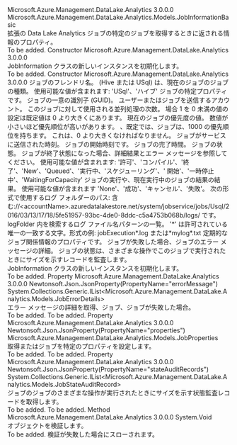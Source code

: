 <Type Name="JobInformation" FullName="Microsoft.Azure.Management.DataLake.Analytics.Models.JobInformation">
  <TypeSignature Language="C#" Value="public class JobInformation : Microsoft.Azure.Management.DataLake.Analytics.Models.JobInformationBasic" />
  <TypeSignature Language="ILAsm" Value=".class public auto ansi beforefieldinit JobInformation extends Microsoft.Azure.Management.DataLake.Analytics.Models.JobInformationBasic" />
  <TypeSignature Language="DocId" Value="T:Microsoft.Azure.Management.DataLake.Analytics.Models.JobInformation" />
  <TypeSignature Language="VB.NET" Value="Public Class JobInformation&#xA;Inherits JobInformationBasic" />
  <TypeSignature Language="F#" Value="type JobInformation = class&#xA;    inherit JobInformationBasic" />
  <AssemblyInfo>
    <AssemblyName>Microsoft.Azure.Management.DataLake.Analytics</AssemblyName>
    <AssemblyVersion>3.0.0.0</AssemblyVersion>
  </AssemblyInfo>
  <Base>
    <BaseTypeName>Microsoft.Azure.Management.DataLake.Analytics.Models.JobInformationBasic</BaseTypeName>
  </Base>
  <Interfaces />
  <Docs>
    <summary>
            拡張の Data Lake Analytics ジョブの特定のジョブを取得するときに返される情報のプロパティ。
            </summary>
    <remarks>To be added.</remarks>
  </Docs>
  <Members>
    <Member MemberName=".ctor">
      <MemberSignature Language="C#" Value="public JobInformation ();" />
      <MemberSignature Language="ILAsm" Value=".method public hidebysig specialname rtspecialname instance void .ctor() cil managed" />
      <MemberSignature Language="DocId" Value="M:Microsoft.Azure.Management.DataLake.Analytics.Models.JobInformation.#ctor" />
      <MemberSignature Language="VB.NET" Value="Public Sub New ()" />
      <MemberType>Constructor</MemberType>
      <AssemblyInfo>
        <AssemblyName>Microsoft.Azure.Management.DataLake.Analytics</AssemblyName>
        <AssemblyVersion>3.0.0.0</AssemblyVersion>
      </AssemblyInfo>
      <Parameters />
      <Docs>
        <summary>
            JobInformation クラスの新しいインスタンスを初期化します。
            </summary>
        <remarks>To be added.</remarks>
      </Docs>
    </Member>
    <Member MemberName=".ctor">
      <MemberSignature Language="C#" Value="public JobInformation (string name, Microsoft.Azure.Management.DataLake.Analytics.Models.JobType type, Microsoft.Azure.Management.DataLake.Analytics.Models.JobProperties properties, Nullable&lt;Guid&gt; jobId = null, string submitter = null, Nullable&lt;int&gt; degreeOfParallelism = null, Nullable&lt;int&gt; priority = null, Nullable&lt;DateTimeOffset&gt; submitTime = null, Nullable&lt;DateTimeOffset&gt; startTime = null, Nullable&lt;DateTimeOffset&gt; endTime = null, Nullable&lt;Microsoft.Azure.Management.DataLake.Analytics.Models.JobState&gt; state = null, Nullable&lt;Microsoft.Azure.Management.DataLake.Analytics.Models.JobResult&gt; result = null, string logFolder = null, System.Collections.Generic.IList&lt;string&gt; logFilePatterns = null, Microsoft.Azure.Management.DataLake.Analytics.Models.JobRelationshipProperties related = null, System.Collections.Generic.IList&lt;Microsoft.Azure.Management.DataLake.Analytics.Models.JobErrorDetails&gt; errorMessage = null, System.Collections.Generic.IList&lt;Microsoft.Azure.Management.DataLake.Analytics.Models.JobStateAuditRecord&gt; stateAuditRecords = null);" />
      <MemberSignature Language="ILAsm" Value=".method public hidebysig specialname rtspecialname instance void .ctor(string name, valuetype Microsoft.Azure.Management.DataLake.Analytics.Models.JobType type, class Microsoft.Azure.Management.DataLake.Analytics.Models.JobProperties properties, valuetype System.Nullable`1&lt;valuetype System.Guid&gt; jobId, string submitter, valuetype System.Nullable`1&lt;int32&gt; degreeOfParallelism, valuetype System.Nullable`1&lt;int32&gt; priority, valuetype System.Nullable`1&lt;valuetype System.DateTimeOffset&gt; submitTime, valuetype System.Nullable`1&lt;valuetype System.DateTimeOffset&gt; startTime, valuetype System.Nullable`1&lt;valuetype System.DateTimeOffset&gt; endTime, valuetype System.Nullable`1&lt;valuetype Microsoft.Azure.Management.DataLake.Analytics.Models.JobState&gt; state, valuetype System.Nullable`1&lt;valuetype Microsoft.Azure.Management.DataLake.Analytics.Models.JobResult&gt; result, string logFolder, class System.Collections.Generic.IList`1&lt;string&gt; logFilePatterns, class Microsoft.Azure.Management.DataLake.Analytics.Models.JobRelationshipProperties related, class System.Collections.Generic.IList`1&lt;class Microsoft.Azure.Management.DataLake.Analytics.Models.JobErrorDetails&gt; errorMessage, class System.Collections.Generic.IList`1&lt;class Microsoft.Azure.Management.DataLake.Analytics.Models.JobStateAuditRecord&gt; stateAuditRecords) cil managed" />
      <MemberSignature Language="DocId" Value="M:Microsoft.Azure.Management.DataLake.Analytics.Models.JobInformation.#ctor(System.String,Microsoft.Azure.Management.DataLake.Analytics.Models.JobType,Microsoft.Azure.Management.DataLake.Analytics.Models.JobProperties,System.Nullable{System.Guid},System.String,System.Nullable{System.Int32},System.Nullable{System.Int32},System.Nullable{System.DateTimeOffset},System.Nullable{System.DateTimeOffset},System.Nullable{System.DateTimeOffset},System.Nullable{Microsoft.Azure.Management.DataLake.Analytics.Models.JobState},System.Nullable{Microsoft.Azure.Management.DataLake.Analytics.Models.JobResult},System.String,System.Collections.Generic.IList{System.String},Microsoft.Azure.Management.DataLake.Analytics.Models.JobRelationshipProperties,System.Collections.Generic.IList{Microsoft.Azure.Management.DataLake.Analytics.Models.JobErrorDetails},System.Collections.Generic.IList{Microsoft.Azure.Management.DataLake.Analytics.Models.JobStateAuditRecord})" />
      <MemberSignature Language="VB.NET" Value="Public Sub New (name As String, type As JobType, properties As JobProperties, Optional jobId As Nullable(Of Guid) = null, Optional submitter As String = null, Optional degreeOfParallelism As Nullable(Of Integer) = null, Optional priority As Nullable(Of Integer) = null, Optional submitTime As Nullable(Of DateTimeOffset) = null, Optional startTime As Nullable(Of DateTimeOffset) = null, Optional endTime As Nullable(Of DateTimeOffset) = null, Optional state As Nullable(Of JobState) = null, Optional result As Nullable(Of JobResult) = null, Optional logFolder As String = null, Optional logFilePatterns As IList(Of String) = null, Optional related As JobRelationshipProperties = null, Optional errorMessage As IList(Of JobErrorDetails) = null, Optional stateAuditRecords As IList(Of JobStateAuditRecord) = null)" />
      <MemberSignature Language="F#" Value="new Microsoft.Azure.Management.DataLake.Analytics.Models.JobInformation : string * Microsoft.Azure.Management.DataLake.Analytics.Models.JobType * Microsoft.Azure.Management.DataLake.Analytics.Models.JobProperties * Nullable&lt;Guid&gt; * string * Nullable&lt;int&gt; * Nullable&lt;int&gt; * Nullable&lt;DateTimeOffset&gt; * Nullable&lt;DateTimeOffset&gt; * Nullable&lt;DateTimeOffset&gt; * Nullable&lt;Microsoft.Azure.Management.DataLake.Analytics.Models.JobState&gt; * Nullable&lt;Microsoft.Azure.Management.DataLake.Analytics.Models.JobResult&gt; * string * System.Collections.Generic.IList&lt;string&gt; * Microsoft.Azure.Management.DataLake.Analytics.Models.JobRelationshipProperties * System.Collections.Generic.IList&lt;Microsoft.Azure.Management.DataLake.Analytics.Models.JobErrorDetails&gt; * System.Collections.Generic.IList&lt;Microsoft.Azure.Management.DataLake.Analytics.Models.JobStateAuditRecord&gt; -&gt; Microsoft.Azure.Management.DataLake.Analytics.Models.JobInformation" Usage="new Microsoft.Azure.Management.DataLake.Analytics.Models.JobInformation (name, type, properties, jobId, submitter, degreeOfParallelism, priority, submitTime, startTime, endTime, state, result, logFolder, logFilePatterns, related, errorMessage, stateAuditRecords)" />
      <MemberType>Constructor</MemberType>
      <AssemblyInfo>
        <AssemblyName>Microsoft.Azure.Management.DataLake.Analytics</AssemblyName>
        <AssemblyVersion>3.0.0.0</AssemblyVersion>
      </AssemblyInfo>
      <Parameters>
        <Parameter Name="name" Type="System.String" />
        <Parameter Name="type" Type="Microsoft.Azure.Management.DataLake.Analytics.Models.JobType" />
        <Parameter Name="properties" Type="Microsoft.Azure.Management.DataLake.Analytics.Models.JobProperties" />
        <Parameter Name="jobId" Type="System.Nullable&lt;System.Guid&gt;" />
        <Parameter Name="submitter" Type="System.String" />
        <Parameter Name="degreeOfParallelism" Type="System.Nullable&lt;System.Int32&gt;" />
        <Parameter Name="priority" Type="System.Nullable&lt;System.Int32&gt;" />
        <Parameter Name="submitTime" Type="System.Nullable&lt;System.DateTimeOffset&gt;" />
        <Parameter Name="startTime" Type="System.Nullable&lt;System.DateTimeOffset&gt;" />
        <Parameter Name="endTime" Type="System.Nullable&lt;System.DateTimeOffset&gt;" />
        <Parameter Name="state" Type="System.Nullable&lt;Microsoft.Azure.Management.DataLake.Analytics.Models.JobState&gt;" />
        <Parameter Name="result" Type="System.Nullable&lt;Microsoft.Azure.Management.DataLake.Analytics.Models.JobResult&gt;" />
        <Parameter Name="logFolder" Type="System.String" />
        <Parameter Name="logFilePatterns" Type="System.Collections.Generic.IList&lt;System.String&gt;" />
        <Parameter Name="related" Type="Microsoft.Azure.Management.DataLake.Analytics.Models.JobRelationshipProperties" />
        <Parameter Name="errorMessage" Type="System.Collections.Generic.IList&lt;Microsoft.Azure.Management.DataLake.Analytics.Models.JobErrorDetails&gt;" />
        <Parameter Name="stateAuditRecords" Type="System.Collections.Generic.IList&lt;Microsoft.Azure.Management.DataLake.Analytics.Models.JobStateAuditRecord&gt;" />
      </Parameters>
      <Docs>
        <param name="name">ジョブのフレンドリ名。</param>
        <param name="type">(Hive または USql) は、現在のジョブのジョブの種類。
            使用可能な値が含まれます: 'USql'、'ハイブ'</param>
        <param name="properties">ジョブの特定プロパティです。</param>
        <param name="jobId">ジョブの一意の識別子 (GUID)。</param>
        <param name="submitter">ユーザーまたはジョブを送信するアカウント。</param>
        <param name="degreeOfParallelism">このジョブに対して使用される並列処理の次数。 場合 1 を 0 未満の値の設定は既定値は 0 より大きくにあります。</param>
        <param name="priority">現在のジョブの優先度の値。
            数値が小さいほど優先順位が高いがあります。 、既定では、ジョブは、1000 の優先順位を持ちます。 これは、0 より大きくなければなりません。</param>
        <param name="submitTime">ジョブがサービスに送信された時刻。</param>
        <param name="startTime">ジョブの開始時刻です。</param>
        <param name="endTime">ジョブの完了時間。</param>
        <param name="state">ジョブの状態。 ジョブが終了状態になった場合、詳細結果とエラー メッセージを参照してください。 使用可能な値が含まれます: '許可'、'コンパイル'、'終了'、'New'、'Queued'、'実行中、'スケジューリング'、' 開始'、'一時停止中'、'WaitingForCapacity'</param>
        <param name="result">ジョブの実行や、現在実行中のジョブの結果の結果。 使用可能な値が含まれます 'None'、'成功'、'キャンセル'、'失敗'。</param>
        <param name="logFolder">次の形式で使用するログ フォルダーのパス: 含む://&lt;accountName&gt;.azuredatalakestore.net/system/jobservice/jobs/Usql/2016/03/13/17/18/5fe51957-93bc-4de0-8ddc-c5a4753b068b/logs/ です。</param>
        <param name="logFilePatterns">logFolder 内を検索するログ ファイル名パターンの一覧。 '*' は許可されている唯一の一致する文字。形式の例: jobExecution*.log または*mylog*.txt</param>
        <param name="related">定期的なジョブ関係情報のプロパティです。</param>
        <param name="errorMessage">ジョブが失敗した場合、ジョブのエラー メッセージの詳細。</param>
        <param name="stateAuditRecords">ジョブの状態は、さまざまな操作でこのジョブで実行されたときにサイズを示すレコードを監査します。</param>
        <summary>
            JobInformation クラスの新しいインスタンスを初期化します。
            </summary>
        <remarks>To be added.</remarks>
      </Docs>
    </Member>
    <Member MemberName="ErrorMessage">
      <MemberSignature Language="C#" Value="public System.Collections.Generic.IList&lt;Microsoft.Azure.Management.DataLake.Analytics.Models.JobErrorDetails&gt; ErrorMessage { get; }" />
      <MemberSignature Language="ILAsm" Value=".property instance class System.Collections.Generic.IList`1&lt;class Microsoft.Azure.Management.DataLake.Analytics.Models.JobErrorDetails&gt; ErrorMessage" />
      <MemberSignature Language="DocId" Value="P:Microsoft.Azure.Management.DataLake.Analytics.Models.JobInformation.ErrorMessage" />
      <MemberSignature Language="VB.NET" Value="Public ReadOnly Property ErrorMessage As IList(Of JobErrorDetails)" />
      <MemberSignature Language="F#" Value="member this.ErrorMessage : System.Collections.Generic.IList&lt;Microsoft.Azure.Management.DataLake.Analytics.Models.JobErrorDetails&gt;" Usage="Microsoft.Azure.Management.DataLake.Analytics.Models.JobInformation.ErrorMessage" />
      <MemberType>Property</MemberType>
      <AssemblyInfo>
        <AssemblyName>Microsoft.Azure.Management.DataLake.Analytics</AssemblyName>
        <AssemblyVersion>3.0.0.0</AssemblyVersion>
      </AssemblyInfo>
      <Attributes>
        <Attribute>
          <AttributeName>Newtonsoft.Json.JsonProperty(PropertyName="errorMessage")</AttributeName>
        </Attribute>
      </Attributes>
      <ReturnValue>
        <ReturnType>System.Collections.Generic.IList&lt;Microsoft.Azure.Management.DataLake.Analytics.Models.JobErrorDetails&gt;</ReturnType>
      </ReturnValue>
      <Docs>
        <summary>
            エラー メッセージの詳細を取得、ジョブ、ジョブが失敗した場合。
            </summary>
        <value>To be added.</value>
        <remarks>To be added.</remarks>
      </Docs>
    </Member>
    <Member MemberName="Properties">
      <MemberSignature Language="C#" Value="public Microsoft.Azure.Management.DataLake.Analytics.Models.JobProperties Properties { get; set; }" />
      <MemberSignature Language="ILAsm" Value=".property instance class Microsoft.Azure.Management.DataLake.Analytics.Models.JobProperties Properties" />
      <MemberSignature Language="DocId" Value="P:Microsoft.Azure.Management.DataLake.Analytics.Models.JobInformation.Properties" />
      <MemberSignature Language="VB.NET" Value="Public Property Properties As JobProperties" />
      <MemberSignature Language="F#" Value="member this.Properties : Microsoft.Azure.Management.DataLake.Analytics.Models.JobProperties with get, set" Usage="Microsoft.Azure.Management.DataLake.Analytics.Models.JobInformation.Properties" />
      <MemberType>Property</MemberType>
      <AssemblyInfo>
        <AssemblyName>Microsoft.Azure.Management.DataLake.Analytics</AssemblyName>
        <AssemblyVersion>3.0.0.0</AssemblyVersion>
      </AssemblyInfo>
      <Attributes>
        <Attribute>
          <AttributeName>Newtonsoft.Json.JsonProperty(PropertyName="properties")</AttributeName>
        </Attribute>
      </Attributes>
      <ReturnValue>
        <ReturnType>Microsoft.Azure.Management.DataLake.Analytics.Models.JobProperties</ReturnType>
      </ReturnValue>
      <Docs>
        <summary>
            取得またはジョブを特定のプロパティを設定します。
            </summary>
        <value>To be added.</value>
        <remarks>To be added.</remarks>
      </Docs>
    </Member>
    <Member MemberName="StateAuditRecords">
      <MemberSignature Language="C#" Value="public System.Collections.Generic.IList&lt;Microsoft.Azure.Management.DataLake.Analytics.Models.JobStateAuditRecord&gt; StateAuditRecords { get; }" />
      <MemberSignature Language="ILAsm" Value=".property instance class System.Collections.Generic.IList`1&lt;class Microsoft.Azure.Management.DataLake.Analytics.Models.JobStateAuditRecord&gt; StateAuditRecords" />
      <MemberSignature Language="DocId" Value="P:Microsoft.Azure.Management.DataLake.Analytics.Models.JobInformation.StateAuditRecords" />
      <MemberSignature Language="VB.NET" Value="Public ReadOnly Property StateAuditRecords As IList(Of JobStateAuditRecord)" />
      <MemberSignature Language="F#" Value="member this.StateAuditRecords : System.Collections.Generic.IList&lt;Microsoft.Azure.Management.DataLake.Analytics.Models.JobStateAuditRecord&gt;" Usage="Microsoft.Azure.Management.DataLake.Analytics.Models.JobInformation.StateAuditRecords" />
      <MemberType>Property</MemberType>
      <AssemblyInfo>
        <AssemblyName>Microsoft.Azure.Management.DataLake.Analytics</AssemblyName>
        <AssemblyVersion>3.0.0.0</AssemblyVersion>
      </AssemblyInfo>
      <Attributes>
        <Attribute>
          <AttributeName>Newtonsoft.Json.JsonProperty(PropertyName="stateAuditRecords")</AttributeName>
        </Attribute>
      </Attributes>
      <ReturnValue>
        <ReturnType>System.Collections.Generic.IList&lt;Microsoft.Azure.Management.DataLake.Analytics.Models.JobStateAuditRecord&gt;</ReturnType>
      </ReturnValue>
      <Docs>
        <summary>
            ジョブのジョブのさまざまな操作が実行されたときにサイズを示す状態監査レコードを取得します。
            </summary>
        <value>To be added.</value>
        <remarks>To be added.</remarks>
      </Docs>
    </Member>
    <Member MemberName="Validate">
      <MemberSignature Language="C#" Value="public override void Validate ();" />
      <MemberSignature Language="ILAsm" Value=".method public hidebysig virtual instance void Validate() cil managed" />
      <MemberSignature Language="DocId" Value="M:Microsoft.Azure.Management.DataLake.Analytics.Models.JobInformation.Validate" />
      <MemberSignature Language="VB.NET" Value="Public Overrides Sub Validate ()" />
      <MemberSignature Language="F#" Value="override this.Validate : unit -&gt; unit" Usage="jobInformation.Validate " />
      <MemberType>Method</MemberType>
      <AssemblyInfo>
        <AssemblyName>Microsoft.Azure.Management.DataLake.Analytics</AssemblyName>
        <AssemblyVersion>3.0.0.0</AssemblyVersion>
      </AssemblyInfo>
      <ReturnValue>
        <ReturnType>System.Void</ReturnType>
      </ReturnValue>
      <Parameters />
      <Docs>
        <summary>
            オブジェクトを検証します。
            </summary>
        <remarks>To be added.</remarks>
        <exception cref="T:Microsoft.Rest.ValidationException">
            検証が失敗した場合にスローされます。
            </exception>
      </Docs>
    </Member>
  </Members>
</Type>